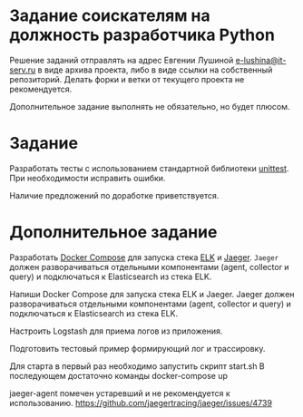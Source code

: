 # Задание соискателям на должность разработчика Python
Решение заданий отправлять на адрес Евгении Лушиной <e-lushina@it-serv.ru> в виде архива проекта, либо в виде ссылки на собственный репозиторий.
Делать форки и ветки от текущего проекта не рекомендуется. 

Дополнительное задание выполнять не обязательно, но будет плюсом.

# Задание
Разработать тесты с использованием стандартной библиотеки 
[unittest](https://docs.python.org/3/library/unittest.html "Unit testing framework").
При необходимости исправить ошибки.

Наличие предложений по доработке приветствуется.

# Дополнительное задание
Разработать [Docker Compose](https://docs.docker.com/compose/ "Overview of Docker Compose") для запуска стека 
[ELK](https://www.elastic.co/what-is/elk-stack "ELK Stack") и [Jaeger](https://www.jaegertracing.io/ "Jaeger"). 
`Jaeger` должен разворачиваться отдельными компонентами (agent, collector и query) и подключаться к Elasticsearch 
из стека ELK.

Напиши Docker Compose для запуска стека ELK и Jaeger. Jaeger должен разворачиваться отдельными компонентами (agent, collector и query) и подключаться к Elasticsearch 
из стека ELK.

Настроить Logstash для приема логов из приложения.

Подготовить тестовый пример формирующий лог и трассировку.



Для старта в первый раз необходимо запустить скрипт start.sh
В последующем достаточно команды docker-compose up

jaeger-agent помечен устаревший и не рекомендуется к использованию. https://github.com/jaegertracing/jaeger/issues/4739 
